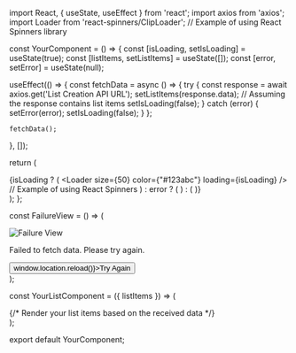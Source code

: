 import React, { useState, useEffect } from 'react';
import axios from 'axios';
import Loader from 'react-spinners/ClipLoader'; // Example of using React Spinners library

const YourComponent = () => {
  const [isLoading, setIsLoading] = useState(true);
  const [listItems, setListItems] = useState([]);
  const [error, setError] = useState(null);

  useEffect(() => {
    const fetchData = async () => {
      try {
        const response = await axios.get('List Creation API URL');
        setListItems(response.data); // Assuming the response contains list items
        setIsLoading(false);
      } catch (error) {
        setError(error);
        setIsLoading(false);
      }
    };

    fetchData();
  }, []);

  return (
    <div>
      {isLoading ? (
        <Loader size={50} color={"#123abc"} loading={isLoading} /> // Example of using React Spinners
      ) : error ? (
        <FailureView />
      ) : (
        <YourListComponent listItems={listItems} />
      )}
    </div>
  );
};

const FailureView = () => (
  <div>
    <img src="https://assets.ccbp.in/frontend/content/react-js/list-creation-failure-lg-output.png" alt="Failure View" />
    <p>Failed to fetch data. Please try again.</p>
    <button onClick={() => window.location.reload()}>Try Again</button>
  </div>
);

const YourListComponent = ({ listItems }) => (
  <div>
    {/* Render your list items based on the received data */}
  </div>
);

export default YourComponent;
